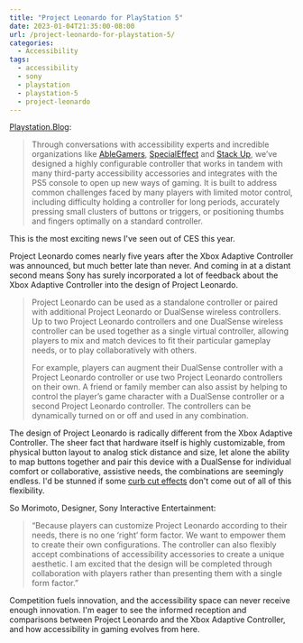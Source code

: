 ```yaml
---
title: "Project Leonardo for PlayStation 5"
date: 2023-01-04T21:35:00-08:00
url: /project-leonardo-for-playstation-5/
categories:
  - Accessibility
tags:
  - accessibility
  - sony
  - playstation
  - playstation-5
  - project-leonardo
---
```


[Playstation.Blog](https://blog.playstation.com/2023/01/04/introducing-project-leonardo-for-playstation-5-a-highly-customizable-accessibility-controller-kit/):

> Through conversations with accessibility experts and incredible organizations like [AbleGamers](https://ablegamers.org/), [SpecialEffect](https://www.specialeffect.org.uk/) and [Stack Up](https://www.stackup.org/), we’ve designed a highly configurable controller that works in tandem with many third-party accessibility accessories and integrates with the PS5 console to open up new ways of gaming. It is built to address common challenges faced by many players with limited motor control, including difficulty holding a controller for long periods, accurately pressing small clusters of buttons or triggers, or positioning thumbs and fingers optimally on a standard controller.

This is the most exciting news I've seen out of CES this year.

Project Leonardo comes nearly five years after the Xbox Adaptive Controller was announced, but much better late than never. And coming in at a distant second means Sony has surely incorporated a lot of feedback about the Xbox Adaptive Controller into the design of Project Leonardo.

> Project Leonardo can be used as a standalone controller or paired with additional Project Leonardo or DualSense wireless controllers. Up to two Project Leonardo controllers and one DualSense wireless controller can be used together as a single virtual controller, allowing players to mix and match devices to fit their particular gameplay needs, or to play collaboratively with others.
>
> For example, players can augment their DualSense controller with a Project Leonardo controller or use two Project Leonardo controllers on their own. A friend or family member can also assist by helping to control the player’s game character with a DualSense controller or a second Project Leonardo controller. The controllers can be dynamically turned on or off and used in any combination.

The design of Project Leonardo is radically different from the Xbox Adaptive Controller. The sheer fact that hardware itself is highly customizable, from physical button layout to analog stick distance and size, let alone the ability to map buttons together and pair this device with a DualSense for individual comfort or collaborative, assistive needs, the combinations are seemingly endless. I'd be stunned if some [curb cut effects](https://en.wikipedia.org/wiki/Curb_cut_effect) don't come out of all of this flexibility.

So Morimoto, Designer, Sony Interactive Entertainment:

> “Because players can customize Project Leonardo according to their needs, there is no one ‘right’ form factor. We want to empower them to create their own configurations. The controller can also flexibly accept combinations of accessibility accessories to create a unique aesthetic. I am excited that the design will be completed through collaboration with players rather than presenting them with a single form factor.”

Competition fuels innovation, and the accessibility space can never receive enough innovation. I'm eager to see the informed reception and comparisons between Project Leonardo and the Xbox Adaptive Controller, and how accessibility in gaming evolves from here.

